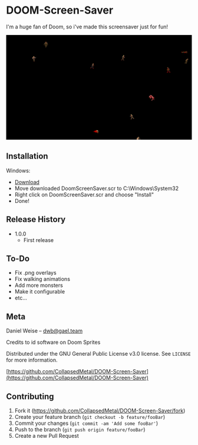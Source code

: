 # DOOM-Screen-Saver

I'm a huge fan of Doom, so i've made this screensaver just for fun!

![](screenshot.png)

## Installation

Windows:

* [Download](https://github.com/CollapsedMetal/DOOM-Screen-Saver/releases/download/v1.0/DoomScreenSaver.scr)
* Move downloaded DoomScreenSaver.scr to C:\Windows\System32
* Right click on DoomScreenSaver.scr and choose "Install"
* Done!

## Release History

* 1.0.0
    * First release

## To-Do

* Fix .png overlays
* Fix walking animations
* Add more monsters
* Make it configurable
* etc...

## Meta

Daniel Weise – dwb@gael.team

Credits to id software on Doom Sprites

Distributed under the GNU General Public License v3.0 license. See ``LICENSE`` for more information.

[https://github.com/CollapsedMetal/DOOM-Screen-Saver](https://github.com/CollapsedMetal/DOOM-Screen-Saver)

## Contributing

1. Fork it (<https://github.com/CollapsedMetal/DOOM-Screen-Saver/fork>)
2. Create your feature branch (`git checkout -b feature/fooBar`)
3. Commit your changes (`git commit -am 'Add some fooBar'`)
4. Push to the branch (`git push origin feature/fooBar`)
5. Create a new Pull Request
